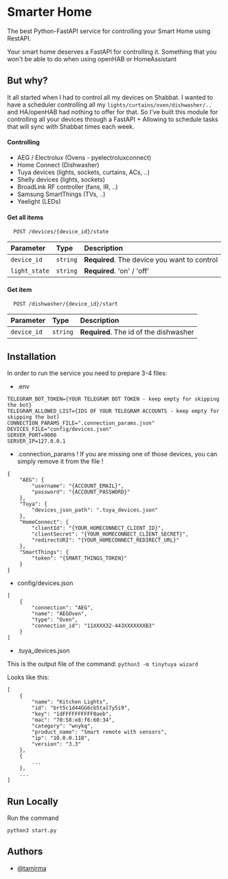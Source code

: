 
# Smarter Home

The best Python-FastAPI service for controlling your Smart Home using RestAPI. 

Your smart home deserves a FastAPI for controlling it. Something that you won't be able to do when using openHAB or HomeAssistant

## But why?
It all started when I had to control all my devices on Shabbat. I wanted to have a scheduler controlling all my `lights/curtains/oven/dishwasher/..` and HA/openHAB had nothing to offer for that. So I've built this module for controlling all your devices through a FastAPI + Allowing to schedule tasks that will sync with Shabbat times each week.

#### Controlling
* AEG / Electrolux (Ovens - pyelectroluxconnect)
* Home Connect (Dishwasher)
* Tuya devices (lights, sockets, curtains, ACs, ..)
* Shelly devices (lights, sockets)
* BroadLink RF controller (fans, IR, ..)
* Samsung SmartThings (TVs, ..)
* Yeelight (LEDs)

#### Get all items

```http
  POST /devices/{device_id}/state
```

| Parameter   | Type     | Description                |
| :---------- | :------- | :--------------------------------- |
| `device_id` | `string` | **Required**. The device you want to control |
| `light_state` | `string` | **Required**. 'on' / 'off' |

#### Get item

```http
  POST /dishwasher/{device_id}/start
```

| Parameter | Type     | Description                       |
| :-------- | :------- | :-------------------------------- |
| `device_id`      | `string` | **Required**. The id of the dishwasher |


## Installation

In order to run the service you need to prepare 3-4 files:

* .env
```
TELEGRAM_BOT_TOKEN={YOUR TELEGRAM BOT TOKEN - keep empty for skipping the bot}
TELEGRAM_ALLOWED_LIST={IDS OF YOUR TELEGRAM ACCOUNTS - keep empty for skipping the bot)
CONNECTION_PARAMS_FILE=".connection_params.json"
DEVICES_FILE="config/devices.json"
SERVER_PORT=9000
SERVER_IP=127.0.0.1
```

* .connection_params
! If you are missing one of those devices, you can simply remove it from the file !
```
{
    "AEG": {
        "username": "{ACCOUNT_EMAIL}",
        "password": "{ACCOUNT_PASSWORD}"
    },
    "Tuya": {
        "devices_json_path": ".tuya_devices.json"
    },
    "HomeConnect": {
        "clientId": "{YOUR_HOMECONNECT_CLIENT_ID}",
        "clientSecret": "{YOUR_HOMECONNECT_CLIENT_SECRET}",
        "redirectURI": "{YOUR_HOMECONNECT_REDIRECT_URL}"
    },
    "SmartThings": {
        "token": "{SMART_THINGS_TOKEN}"
    }
}
```

* config/devices.json
```
[
    {
        "connection": "AEG",
        "name": "AEGOven",
        "type": "Oven",
        "connection_id": "11XXXX32-443XXXXXXXB3"
    }
]
```

* .tuya_devices.json

This is the output file of the command:
`python3 -m tinytuya wizard`

Looks like this:
```
[
    {
        "name": "Kitchen Lights",
        "id": "brt5c1d44GG6cb5ta17y5i9",
        "key": "1dFFFFFFFFFF0aeb",
        "mac": "70:58:e8:f6:60:34",
        "category": "wnykq",
        "product_name": "Smart remote with sensors",
        "ip": "10.0.0.118",
        "version": "3.3"
    },
    {
        ...
    },
    ...
]
```
## Run Locally

Run the command

```
python3 start.py
```

## Authors

- [@tamirma](https://www.github.com/tamirma)

